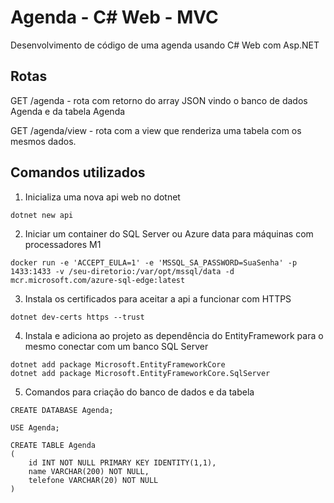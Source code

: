 # Agenda - C# Web - MVC

Desenvolvimento de código de uma agenda usando C# Web com Asp.NET

## Rotas

GET /agenda - rota com retorno do array JSON vindo o banco de dados Agenda e da tabela Agenda

GET /agenda/view - rota com a view que renderiza uma tabela com os mesmos dados.


## Comandos utilizados

1. Inicializa uma nova api web no dotnet

````
dotnet new api
````
2. Iniciar um container do SQL Server ou Azure data para máquinas com processadores M1

````
docker run -e 'ACCEPT_EULA=1' -e 'MSSQL_SA_PASSWORD=SuaSenha' -p 1433:1433 -v /seu-diretorio:/var/opt/mssql/data -d mcr.microsoft.com/azure-sql-edge:latest
````

3. Instala os certificados para aceitar a api a funcionar com HTTPS

````
dotnet dev-certs https --trust
````

4. Instala e adiciona ao projeto as dependência do EntityFramework para o mesmo conectar com um banco SQL Server

````
dotnet add package Microsoft.EntityFrameworkCore
dotnet add package Microsoft.EntityFrameworkCore.SqlServer
````

5. Comandos para criação do banco de dados e da tabela

`````
CREATE DATABASE Agenda;

USE Agenda;

CREATE TABLE Agenda
(
    id INT NOT NULL PRIMARY KEY IDENTITY(1,1),
    name VARCHAR(200) NOT NULL,
    telefone VARCHAR(20) NOT NULL
)
`````
